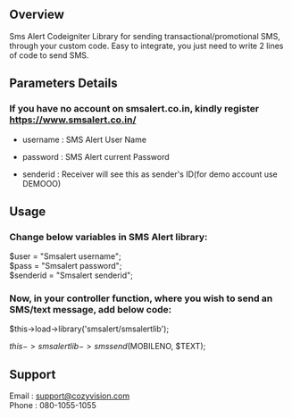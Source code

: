 ## Overview

Sms Alert Codeigniter Library for sending transactional/promotional SMS, through your custom code. Easy to integrate, you just need to write 2 lines of code to send SMS.

## Parameters Details
### If you have no account on smsalert.co.in, kindly register https://www.smsalert.co.in/

* username : SMS Alert User Name

* password : SMS Alert current Password

* senderid : Receiver will see this as sender's ID(for demo account use DEMOOO)


## Usage
### Change below variables in SMS Alert library:

  $user = "Smsalert username";  
  $pass = "Smsalert password";  
  $senderid = "Smsalert senderid";  

### Now, in your controller function, where you wish to send an SMS/text message, add below code:

   $this->load->library('smsalert/smsalertlib'); 
   
   $this->smsalertlib->smssend($MOBILENO, $TEXT);  
    
## Support 
  Email :  support@cozyvision.com  
  Phone :  080-1055-1055
